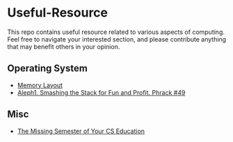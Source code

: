 # Useful-Resource

This repo contains useful resource related to various aspects of computing. Feel free to navigate your interested section, and please contribute anything that may benefit others in your opinion.

## Operating System

* [Memory Layout](https://upscfever.com/upsc-fever/en/gatecse/en-gatecse-chp159.html)
* [Aleph1. Smashing the Stack for Fun and Profit. Phrack #49](https://phrack.org/issues/49/14#article)

## Misc

* [The Missing Semester of Your CS Education](https://missing.csail.mit.edu/)

